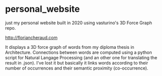 # personal_website

just my personal website built in 2020 using vasturino's 3D Force Graph repo. 

http://floriancheraud.com

It displays a 3D force graph of words from my diploma thesis in Architecture. Connections between words are computed using a python script for Natural Langage Processing (and an other one for translating the result in .json). I've lost it but basically it links words according to their number of occurrences and their semantic proximity (co-occurrence).
